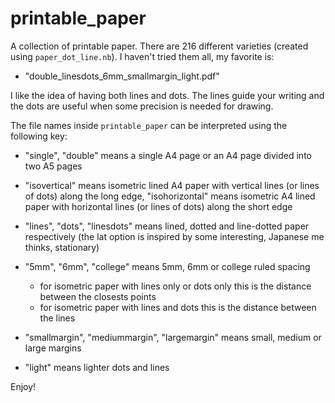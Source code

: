 # printable_paper

A collection of printable paper. There are 216 different varieties 
(created using `paper_dot_line.nb`). I haven't tried them all, my favorite is:

- "double_linesdots_6mm_smallmargin_light.pdf"

I like the idea of having both lines and dots. The lines guide your writing and the dots are
useful when some precision is needed for drawing.

The file names inside `printable_paper` can be interpreted using the following key:

- "single", "double" means a single A4 page or an A4 page divided into two A5 pages

- "isovertical" means isometric lined A4 paper with vertical lines (or lines of dots) along the long edge, 
  "isohorizontal" means isometric A4 lined paper with horizontal lines (or lines of dots) along the short edge

- "lines", "dots", "linesdots" means lined, dotted and line-dotted paper respectively (the lat option is inspired by some interesting, Japanese me thinks, stationary)

- "5mm", "6mm", "college" means 5mm, 6mm or college ruled spacing 
  - for isometric paper with lines only or dots only this is the distance between the
    closests points
  - for isometric paper with lines and dots this is the distance between the lines

- "smallmargin", "mediummargin", "largemargin" means small, medium or large margins

- "light" means lighter dots and lines

Enjoy!
